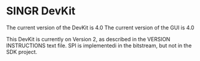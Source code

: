 # SINGR DevKit 

The current version of the DevKit is 4.0
The current version of the GUI is 4.0

This DevKit is currently on Version 2, as described in the VERSION INSTRUCTIONS text file. SPI is implementedi in the bitstream, but not in the SDK project.